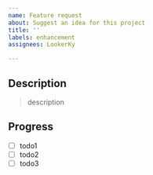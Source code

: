 ```yaml
---
name: Feature request
about: Suggest an idea for this project
title: ''
labels: enhancement
assignees: LookerKy

---
```


## Description

> description

## Progress

- [ ] todo1
- [ ] todo2
- [ ] todo3
